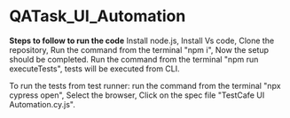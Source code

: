 # QATask_UI_Automation
**Steps to follow to run the code**
Install node.js,
Install Vs code,
Clone the repository,
Run the command from the terminal "npm i",
Now the setup should be completed.
Run the command from the terminal "npm run executeTests", tests will be executed from CLI.

To run the tests from test runner: run the command from the terminal "npx cypress open",
Select the browser,
Click on the spec file "TestCafe UI Automation.cy.js".

